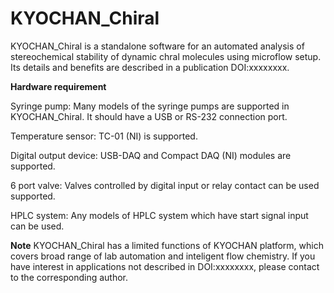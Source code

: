 # KYOCHAN_Chiral
KYOCHAN_Chiral is a standalone software for an automated analysis of stereochemical stability of dynamic chral molecules using microflow setup. Its details and benefits are described in a publication DOI:xxxxxxxx. 

**Hardware requirement**

Syringe pump: Many models of the syringe pumps are supported in KYOCHAN_Chiral. It should have a USB or RS-232 connection port. 

Temperature sensor: TC-01 (NI) is supported.

Digital output device: USB-DAQ and Compact DAQ (NI) modules are supported.

6 port valve: Valves controlled by digital input or relay contact can be used supported. 

HPLC system: Any models of HPLC system which have start signal input can be used.




**Note**
KYOCHAN_Chiral has a limited functions of KYOCHAN platform, which covers broad range of lab automation and inteligent flow chemistry. If you have interest in applications not described in DOI:xxxxxxxx, please contact to the corresponding author.
